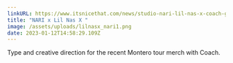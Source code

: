 ```yaml
---
linkURL: https://www.itsnicethat.com/news/studio-nari-lil-nas-x-coach-graphic-design-101122
title: "NARI x Lil Nas X "
image: /assets/uploads/lilnasx_nari1.png
date: 2023-01-12T14:58:29.109Z
---
```

Type and creative direction for the recent Montero tour merch with Coach.